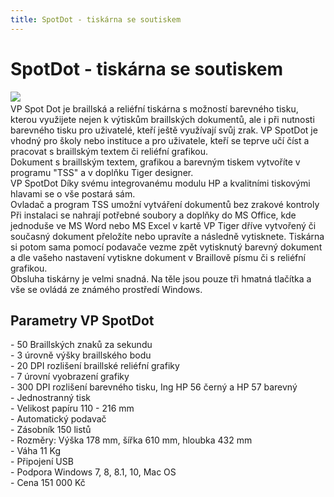 ```yaml
---
title: SpotDot - tiskárna se soutiskem
---
```

# SpotDot - tiskárna se soutiskem

[![](admin/upload/SpotDot.jpg)](/soubory/SpotDot.jpg)    
VP Spot Dot je braillská a reliéfní tiskárna s možností barevného tisku, kterou využijete nejen k výtiskům braillských dokumentů, ale i při nutnosti barevného tisku pro uživatelé, kteří ještě využívají svůj zrak. VP SpotDot je vhodný pro školy nebo instituce a pro uživatele, kteří se teprve učí číst a pracovat s braillským textem či reliéfní grafikou.  
Dokument s braillským textem, grafikou a barevným tiskem vytvoříte v programu "TSS" a v doplňku Tiger designer.  
VP SpotDot Díky svému integrovanému modulu HP a kvalitními tiskovými hlavami se o vše postará sám.  
Ovladač a program TSS umožní vytváření dokumentů bez zrakové kontroly  
Při instalaci se nahrají potřebné soubory a doplňky do MS Office, kde jednoduše ve MS Word nebo MS Excel v kartě VP Tiger dříve vytvořený či současný dokument přeložíte nebo upravíte a následně vytisknete. Tiskárna si potom sama pomocí podavače vezme zpět vytisknutý barevný dokument a dle vašeho nastavení vytiskne dokument v Braillově písmu či s reliéfní grafikou.  
Obsluha tiskárny je velmi snadná. Na těle jsou pouze tři hmatná tlačítka a vše se ovládá ze známého prostředí Windows.  
  

## Parametry VP SpotDot

  
\- 50 Braillských znaků za sekundu  
\- 3 úrovně výšky braillského bodu  
\- 20 DPI rozlišení braillské reliéfní grafiky  
\- 7 úrovní vyobrazení grafiky  
\- 300 DPI rozlišení barevného tisku, Ing HP 56 černý a HP 57 barevný  
\- Jednostranný tisk  
\- Velikost papíru 110 - 216 mm  
\- Automatický podavač  
\- Zásobník 150 listů  
\- Rozměry: Výška 178 mm, šířka 610 mm, hloubka 432 mm  
\- Váha 11 Kg  
\- Připojení USB  
\- Podpora Windows 7, 8, 8.1, 10, Mac OS  
\- Cena 151 000 Kč
